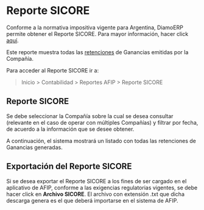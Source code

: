 # Reporte SICORE

Conforme a la normativa impositiva vigente para Argentina, DiamoERP permite obtener el Reporte SICORE. Para mayor información, hacer click [aquí]().

Este reporte muestra todas las [retenciones](/docs/user/manual/es/accounts/retenciones) de Ganancias emitidas por la Compañía.

Para acceder al Reporte SICORE ir a:
> Inicio > Contabilidad > Reportes AFIP > Reporte SICORE

## Reporte SICORE

Se debe seleccionar la Compañía sobre la cual se desea consultar (relevante en el caso de operar con múltiples Compañías) y filtrar por fecha, de acuerdo a la información que se desee obtener.

A continuación, el sistema mostrará un listado con todas las retenciones de Ganancias generadas.

## Exportación del Reporte SICORE

Si se desea exportar el Reporte SICORE a los fines de ser cargado en el aplicativo de AFIP, conforme a las exigencias regulatorias vigentes, se debe hacer click en **Archivo SICORE**. El archivo con extensión .txt que dicha descarga genera es el que deberá importarse en el sistema de AFIP. 
